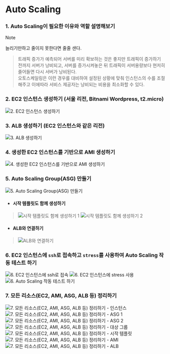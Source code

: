 # Auto Scaling

### 1. Auto Scaling이 필요한 이유와 역할 설명해보기
> [!NOTE]
> 늘리기만하고 줄이지 못한다면 줄줄 샌다.

> 트래픽 증가가 예측되어 서버를 미리 확보하는 것은 좋지만 트래픽이 증가하기 전까지 서버가 낭비되고, 서버를 증가시켜놓은 뒤 트래픽이 서버용량보다 현저히 줄어들면 다시 서버가 낭비된다.  
> 오토스케일링은 이런 경우를 대비하여 설정된 상황에 맞춰 인스턴스의 수를 조절해주고 이에따라 서비스 제공자는 낭비되는 비용을 최소화할 수 있다.

### 2. EC2 인스턴스 생성하기 (서울 리전, Bitnami Wordpress, t2.micro)
![2. EC2 인스턴스 생성하기](images/markdown-image.png)
### 3. ALB 생성하기 (EC2 인스턴스와 같은 리전)
![3. ALB 생성하기](images/markdown-image-1.png)
### 4. 생성한 EC2 인스턴스를 기반으로 AMI 생성하기
![4. 생성한 EC2 인스턴스를 기반으로 AMI 생성하기](images/markdown-image-2.png)
### 5. Auto Scaling Group(ASG) 만들기
![5. Auto Scaling Group(ASG) 만들기](images/markdown-image-6.png)
- #### 시작 템플릿도 함께 생성하기
> ![시작 템플릿도 함께 생성하기 1](images/markdown-image-3.png)
> ![시작 템플릿도 함께 생성하기 2](images/markdown-image-4.png)
- #### ALB와 연결하기
> ![ALB와 연결하기](images/markdown-image-5.png)

### 6. EC2 인스턴스에 `ssh`로 접속하고 `stress`를 사용하여 Auto Scaling 작동 테스트 하기
![6. EC2 인스턴스에 ssh로 접속](images/markdown-image-7.png)
![6. EC2 인스턴스에 stress 사용](images/markdown-image-8.png)
![6. Auto Scaling 작동 테스트 하기](images/markdown-image-9.png)
### 7. 모든 리소스(EC2, AMI, ASG, ALB 등) 정리하기
![7. 모든 리소스(EC2, AMI, ASG, ALB 등) 정리하기 - 인스턴스](images/markdown-image-10.png)
![7. 모든 리소스(EC2, AMI, ASG, ALB 등) 정리하기 - ASG 1](images/markdown-image-11.png)
![7. 모든 리소스(EC2, AMI, ASG, ALB 등) 정리하기 - ASG 2](images/markdown-image-12.png)
![7. 모든 리소스(EC2, AMI, ASG, ALB 등) 정리하기 - 대상 그룹](images/markdown-image-13.png)
![7. 모든 리소스(EC2, AMI, ASG, ALB 등) 정리하기 - 시작 템플릿](images/markdown-image-14.png)
![7. 모든 리소스(EC2, AMI, ASG, ALB 등) 정리하기 - AMI](images/markdown-image-15.png)
![7. 모든 리소스(EC2, AMI, ASG, ALB 등) 정리하기 - ALB](images/markdown-image-16.png)